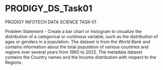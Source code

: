 # PRODIGY_DS_Task01
PRODIGY INFOTECH DATA SCIENCE TASK-01

Problem Statement - Create a bar chart or histogram to visualize the distribution of a categorical or continous variable, such as the distribution of ages or genders in a population. The dataset is from the World Bank and contains information about the total population of various countries and regions over several years from 1960 to 2022. The metadata dataset contains the Country names and the Income distribution with respect to the Regions.
